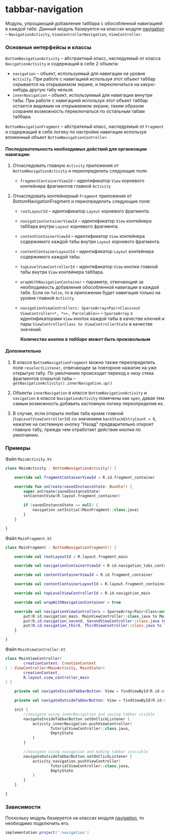 tabbar-navigation
===

Модуль, упрощающий добавление таббара с обособленной навигацией в каждой табе. Данный модуль базируется на классах модуля [navigation](https://github.com/TouchInstinct/RoboSwag/tree/master/navigation) – `NavigationActivity`, `ViewControllerNavigation`, `ViewController`.

### Основные интерфейсы и классы

`BottomNavigationActivity` – абстрактный класс, наследуемый от класса `NavigationActivity` и содержащий в себе 2 объекта:
* `navigation` – объект, используемый для навигации на уровне `Activity`. При работе с навигацией используя этот объект таббар скрывается на открываемом экране, и переключиться на какую-нибудь другую табу нельзя.
* `innerNavigation` – объект, используемый для навигации вннутри табы. При работе с навигацией используя этот объект таббар остается видимым на открываемом экране, таким образом сохраняя возможность переключаться по остальным табам таббара.

`BottomNavigationFragment` – абстраткный класс, наследуемый от `Fragment` и содержащий в себе логику по настройке навигации используя вложенный объект `BottomNavigationController`.

#### Последовательность необходимых действий для организации навигации:

1. Отнаследовать главную `Activity` приложения от `BottomNavigationActivity` и переопределить следующие поля:

    *  `fragmentContainerViewId` – идентификатор `View` корневого контейнера фрагментов главной `Activity`

2. Отнаследовать контейнерный `Fragment` приложения от BottomNavigationFragment и переопределить следующие поля:
    * `rootLayoutId` – идентификатор `Layout` корневого фрагмента.
    * `navigationContainerViewId` – идентификатор `View` контейнера таббара внутри `Layout` корневого фрагмента.
    * `contentContainerViewId` – идентификатор `View` контейнера содержимого каждой табы внутри `Layout` корневого фрагмента.
    * `contentContainerLayoutId` – идентификатор `Layout` контейнера содержимого каждой табы.
    * `topLevelViewControllerId` – идентификатор `View` кнопки главной табы внутри `View` контейнера таббара.
    * `wrapWithNavigationContainer` – параметр, отвечающий за необходимость добавления обособленной навигации в каждой табе. Если он `false`, то в приложении будет навигация только на уровне главной `Activity`.
    * `navigationViewControllers: SparseArray<Pair<Class<out ViewController<*, *>>, Parcelable>>` – `SparseArray` с идентификаторами `View` кнопок каждой табы в качестве ключей и пары `ViewControllerClass to ViewControllerState` в качестве значений.

        ***Количество кнопок в таббаре может быть произвольным***

#### Дополнительно
1. В классе ```BottomNavigationFragment``` можно также переопределить поле ```reselectListener```, отвечающее за повторное нажатие на уже открытую табу. По умолчанию происходит переход к низу стека фрагментов открытой табы – ```getNavigationActivity().innerNavigation.up()```

2. Объекты ```innerNavigation``` в классе ```BottomNavigationActivity``` и ```navigation``` в классе ```NavigationActivity``` помечены как ```open```, давая тем самым возможность добавить кастомную логику переопределив их.

3. В случае, если открыта любая таба кроме главной (```topLevelViewControllerId```) со значением ```backStackEntryCount = 0```, нажатие на системную кнопку "Назад" предварительно откроет главную табу, прежде чем отработает действие кнопки по умолчанию.

### Примеры

Файл `MainActivity.kt`

```Kotlin
class MainActivity : BottomNavigationActivity() {

    override val fragmentContainerViewId = R.id.fragment_container

    override fun onCreate(savedInstanceState: Bundle?) {
        super.onCreate(savedInstanceState)
        setContentView(R.layout.fragment_container)

        if (savedInstanceState == null) {
            navigation.setInitial(MainFragment::class.java)
        }
    }

}
```

Файл `MainFragment.kt`

```Kotlin
class MainFragment : BottomNavigationFragment() {

    override val rootLayoutId = R.layout.fragment_main

    override val navigationContainerViewId = R.id.navigation_tabs_container

    override val contentContainerViewId = R.id.fragment_container

    override val contentContainerLayoutId = R.layout.fragment_container

    override val topLevelViewControllerId = R.id.navigation_main

    override val wrapWithNavigationContainer = true

    override val navigationViewControllers = SparseArray<Pair<Class<out ViewController<*, *>>, Parcelable>>().apply {
        put(R.id.navigation_main, MainViewController::class.java to MainState())
        put(R.id.navigation_second, SecondViewController::class.java to SecondState())
        put(R.id.navigation_third, ThirdViewController::class.java to ThirdState())
    }

}
```

Файл `MainViewController.kt`

```Kotlin
class MainViewController(
        creationContext: CreationContext
) : ViewController<MainActivity, MainState>(
        creationContext,
        R.layout.view_controller_main
) {

    private val navigateInsideTabbarButton: View = findViewById(R.id.view_controller_main_button_inside)

    private val navigateOutsideTabbarButton: View = findViewById(R.id.view_controller_main_button_outside)

    init {
        //navigate using innerNavigation and saving tabbar visible
        navigateInsideTabbarButton.setOnClickListener {
            activity.innerNavigation.pushViewController(
                    TutorialViewController::class.java,
                    EmptyState
            )
        }

        //navigate using navigation and making tabbar invisible
        navigateOutsideTabbarButton.setOnClickListener {
            activity.navigation.pushViewController(
                    TutorialViewController::class.java,
                    EmptyState
            )
        }
    }

}
```

### Зависимости

Поскольку модуль базируется на классах модуля [navigation](https://github.com/TouchInstinct/RoboSwag/tree/master/navigation), то необходимо подключить его.

```gradle
implementation project(':navigation')
```
